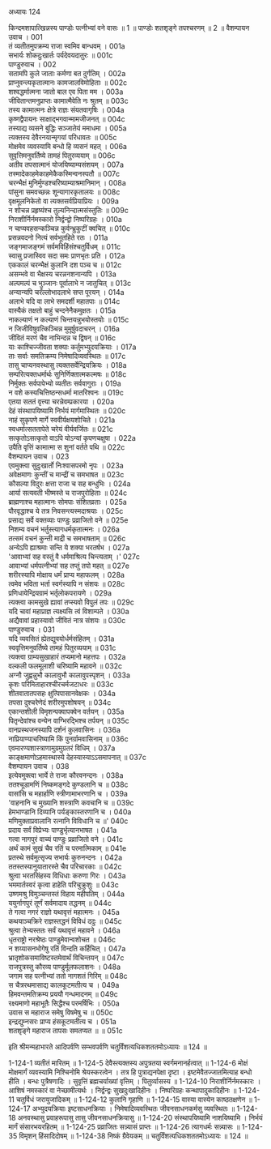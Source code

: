 अध्यायः 124

किन्दमशापात्खिन्नस्य पाण्डोः पत्नीभ्यां वने वासः ॥ 1 ॥ पाण्डोः शतशृङ्गे तपश्चरणम् ॥ 2 ॥
वैशम्पायन उवाच ।	001  
तं व्यतीतमुपक्रम्य राजा स्वमिव बान्धवम् ।	001a  
सभार्यः शोकदुःखार्तः पर्यदेवयदातुरः ॥	001c  
पाण्डुरुवाच ।	002  
सतामपि कुले जाताः कर्मणा बत दुर्गतिम् ।	002a  
प्राप्नुवन्त्यकृतात्मानः कामजालविमोहिताः ॥	002c  
शश्वद्धर्मात्मना जातो बाल एव पिता मम ।	003a  
जीवितान्तमनुप्राप्तः कामात्मैवेति नः श्रुतम् ॥	003c  
तस्य कामात्मनः क्षेत्रे राज्ञः संयतवागृषिः ।	004a  
कृष्णद्वैपायनः साक्षाद्भगवान्मामजीजनत् ॥	004c  
तस्याद्य व्यसने बुद्धिः सञ्जातेयं ममाधमा ।	005a  
त्यक्तस्य देवैरनयान्मृगयां परिधावतः ॥	005c  
मोक्षमेव व्यवस्यामि बन्धो हि व्यसनं महत् ।	006a  
सुवृत्तिमनुवर्तिष्ये तामहं पितुरव्ययाम् ॥	006c  
अतीव तपसात्मानं योजयिष्याम्यसंशयम् ।	007a  
तस्मादेकाहमेकाहमेकैकस्मिन्वनस्पतौ ॥	007c  
चरन्भैक्षं मुनिर्मुण्डश्चरिष्याम्याश्रमानिमान् ।	008a  
पांसुना समवच्छन्नः शून्यागारकृतालयः ॥	008c  
वृक्षमूलनिकेतो वा त्यक्तसर्वप्रियाप्रियः ।	009a  
न शोचन्न प्रहृष्यंश्च तुल्यनिन्दात्मसंस्तुतिः ॥	009c  
निराशीर्निर्नमस्कारो निर्द्वन्द्वो निष्परिग्रहः ।	010a  
न चाप्यवहसन्कञ्चिन्न कुर्वन्भ्रुकुटीं क्वचित् ॥	010c  
प्रसन्नवदनो नित्यं सर्वभूतहिते रतः ।	011a  
जङ्गमाजङ्गमं सर्वमविहिंसंश्चतुर्विधम् ॥	011c  
स्वासु प्रजास्विव सदा समः प्राणभृतः प्रति ।	012a  
एककालं चरन्भैक्षं कुलानि दश पञ्च च ॥	012c  
असम्भवे वा भैक्षस्य चरन्ननशनान्यपि ।	013a  
अल्पमल्पं च भुञ्जानः पूर्वालाभे न जातुचित् ॥	013c  
अन्यान्यपि चरँल्लोभादलाभे सप्त पूरयन् ।	014a  
अलाभे यदि वा लाभे समदर्शी महातपाः ॥	014c  
वास्यैकं तक्षतो बाहुं चन्दनेनैकमुक्षतः ।	015a  
नाकल्याणं न कल्याणं चिन्तयन्नुभयोस्तयोः ॥	015c  
न जिजीविषुवत्किञ्चिन्न मुमूर्षुवदाचरन् ।	016a  
जीवितं मरणं चैव नाभिन्दन्न च द्विषन् ॥	016c  
याः काश्चिज्जीवता शक्याः कर्तुमभ्युदयक्रियाः ।	017a  
ताः सर्वाः समतिक्रम्य निमेषादिव्यवस्थितः ॥	017c  
तासु चाप्यनवस्थासु त्यक्तसर्वेन्द्रियक्रियः ।	018a  
सम्परित्यक्तधर्मार्थः सुनिर्णिक्तात्मकल्मषः ॥	018c  
निर्मुक्तः सर्वपापेभ्यो व्यतीतः सर्ववागुराः ।	019a  
न वशे कस्यचित्तिष्ठन्सधर्मा मातरिश्वनः ॥	019c  
एतया सततं वृत्त्या चरन्नेवम्प्रकारया ।	020a  
देहं संस्थापयिष्यामि निर्भयं मार्गमास्थितः ॥	020c  
नाहं सुकृपणे मार्गे स्ववीर्यक्षयशोचिते ।	021a  
स्वधर्मात्सततापेते चरेयं वीर्यवर्जितः ॥	021c  
सत्कृतोऽसत्कृतो वाऽपि योऽन्यां कृपणचक्षुषा ।	022a  
उपैति वृत्तिं कामात्मा स शुनां वर्तते पथि ॥	022c  
वैशम्पायन उवाच ।	023  
एवमुक्त्वा सुदुःखार्तो निःश्वासपरमो नृपः ।	023a  
अवेक्षमाणः कुन्तीं च मान्द्रीं च समभाषत ॥	023c  
कौसल्या विदुरः क्षत्ता राजा च सह बन्धुभिः ।	024a  
आर्या सत्यवती भीष्मस्ते च राजपुरोहिताः ॥	024c  
ब्राह्मणाश्च महात्मानः सोमपाः संशितव्रताः ।	025a  
पौरवृद्धाश्च ये तत्र निवसन्त्यस्मदाश्रयाः ।	025c  
प्रसाद्य सर्वे वक्तव्याः पाण्डुः प्रव्राजितो वने ॥	025e  
निशम्य वचनं भर्तुस्त्यागधर्मकृतात्मनः ।	026a  
तत्समं वचनं कुन्ती माद्री च समभाषताम् ॥	026c  
अन्येऽपि ह्याश्रमाः सन्ति ये शक्या भरतर्षभ ।	027a  
\'आवाभ्यां सह वस्तुं वै धर्ममाश्रित्य चिन्त्यताम् ।\'	027c  
आवाभ्यां धर्मपत्नीभ्यां सह तप्तुं तपो महत् ॥	027e  
शरीरस्यापि मोक्षाय धर्मं प्राप्य महाफलम् ।	028a  
त्वमेव भविता भर्ता स्वर्गस्यापि न संशयः ॥	028c  
प्रणिधायेन्द्रियग्रामं भर्तृलोकपरायणे ।	029a  
त्यक्त्वा कामसुखे ह्यावां तप्स्यवो विपुलं तपः ॥	029c  
यदि चावां महाप्राज्ञ त्यक्ष्यसि त्वं विशाम्पते ।	030a  
अद्यैवावां प्रहास्यावो जीवितं नात्र संशयः ॥	030c  
पाण्डुरुवाच ।	031  
यदि व्यवसितं ह्येतद्युवयोर्धर्मसंहितम् ।	031a  
स्ववृत्तिमनुवर्तिष्ये तामहं पितुरव्ययाम् ॥	031c  
त्यक्त्वा ग्राम्यसुखाहारं तप्यमानो महत्तपः ।	032a  
वल्कली फलमूलाशी चरिष्यामि महावने ॥	032c  
अग्नौ जुह्वन्नुभौ कालावुभौ कालावुपस्पृशन् ।	033a  
कृशः परिमिताहारश्चीरचर्मजटाधरः ॥	033c  
शीतवातातपसहः क्षुत्पिपासानवेक्षकः ।	034a  
तपसा दुश्चरेणेदं शरीरमुपशोषयन् ॥	034c  
एकान्तशीली विमृशन्पक्वापक्वेन वर्तयन् ।	035a  
पितृन्देवांश्च वन्येन वाग्भिरद्भिश्च तर्पयन् ॥	035c  
वानप्रस्थजनस्यापि दर्शनं कुलवासिनः ।	036a  
नाप्रियाण्याचरिष्यामि किं पुनर्ग्रामवासिनाम् ॥	036c  
एवमारण्यशास्त्राणामुग्रमुग्रतरं विधिम् ।	037a  
काङ्क्षमाणोऽहमास्थास्ये देहस्यास्याऽऽसमापनात् ॥	037c  
वैशम्पायन उवाच ।	038  
इत्येवमुक्त्वा भार्ये ते राजा कौरवनन्दनः ।	038a  
ततश्चूडामणिं निष्कमङ्गदे कुण्डलानि च ॥	038c  
वासांसि च महार्हाणि स्त्रीणामाभरणानि च ।	039a  
\'वाहनानि च मुख्यानि शस्त्राणि कवचानि च ॥	039c  
हेमभाण्डानि दिव्यानि पर्यङ्कास्तरणानि च ।	040a  
मणिमुक्ताप्रवालानि रत्नानि विविधानि च ॥\'	040c  
प्रदाय सर्वं विप्रेभ्यः पाण्डुर्भृत्यानभाषत ।	041a  
गत्वा नागपुरं वाच्यं पाण्डुः प्रव्राजितो वने ।	041c  
अर्थं कामं सुखं चैव रतिं च परमात्मिकाम् ॥	041e  
प्रतस्थे सर्वमुत्सृज्य सभार्यः कुरुनन्दनः ।	042a  
ततस्तस्यानुयातारस्ते चैव परिचारकाः ॥	042c  
श्रुत्वा भरतसिंहस्य विधिधाः करुणा गिरः ।	043a  
भममार्तस्वरं कृत्वा हाहेति परिचुक्रुशुः ॥	043c  
उष्णमश्रु विमुञ्चन्तस्तं विहाय महीपतिम् ।	044a  
ययुर्नागपुरं तूर्णं सर्वमादाय तद्धनम् ॥	044c  
ते गत्वा नगरं राज्ञो यथावृत्तं महात्मनः ।	045a  
कथयाञ्चक्रिरे राज्ञस्तद्धनं विविधं ददुः ॥	045c  
श्रुत्वा तेभ्यस्ततः सर्वं यथावृत्तं महावने ।	046a  
धृतराष्ट्रो नरश्रेष्ठः पाण्डुमेवान्वशोचत ॥	046c  
न शय्यासनभोगेषु रतिं विन्दति कर्हिचित् ।	047a  
भ्रातृशोकसमाविष्टस्तमेवार्थं विचिन्तयन् ॥	047c  
राजपुत्रस्तु कौरव्य पाण्डुर्मूलफलाशनः ।	048a  
जगाम सह पत्नीभ्यां ततो नागशतं गिरिम् ॥	048c  
स चैत्ररथमासाद्य कालकूटमतीत्य च ।	049a  
हिमवन्तमतिक्रम्य प्रययौ गन्धमादनम् ॥	049c  
रक्ष्यमाणो महाभूतैः सिद्धैश्च परमर्षिभिः ।	050a  
उवास स महाराज समेषु विषमेषु च ॥	050c  
इन्द्रद्युम्नसरः प्राप्य हंसकूटमतीत्य च ।	051a  
शतशृङ्गे महाराज तापसः समतप्यत ॥ ॥	051c  

इति श्रीमन्महाभारते आदिपर्वणि सम्भवपर्वणि चतुर्विंशत्यधिकशततमोऽध्यायः ॥ 124 ॥

1-124-1 व्यतीतं मारितम् ॥ 1-124-5 देवैस्त्यक्तस्य अपुत्रतया स्वर्गमनानर्हत्वात् ॥ 1-124-6 मोक्षं मोक्षमार्गं व्यवस्यामि निश्चिनोमि श्रेयस्करत्वेन । तत्र हि पुत्राद्यनपेक्षा दृष्टा । इष्टमेवैतज्जातमित्याह बन्धो हीति । बन्धः पुत्रैषणादिः । सुवृत्तिं ब्रह्मचर्याख्यां वृत्तिम् । पितुर्व्यासस्य ॥ 1-124-10 निराशीर्निर्नमस्कारः । आशिषं नमस्कारं वा नेच्छामीत्यर्थः । निर्द्वन्द्वः सुखदुःखादिहीनः । निष्परिग्रहः कन्थापादुकादिहीनः ॥ 1-124-11 चतुर्विधं जरायुजादिकम् ॥ 1-124-12 कुलानि गृहाणि ॥ 1-124-15 वास्या वास्येन काष्ठतक्षणेन ॥ 1-124-17 अभ्युदयक्रियाः इष्टसाधनक्रियाः । निमेषादिव्यवस्थितः जीवनसाधनकर्मसु व्यवस्थितः ॥ 1-124-18 अनवस्थासु प्रवाहरूपासु तासु जीवनसाधनक्रियासु ॥ 1-124-20 संस्थापयिष्यामि नाशयिष्यामि । निर्भयं मार्गं संसारभयरहितम् ॥ 1-124-25 प्रव्राजितः सन्न्यासं प्राप्तः ॥ 1-124-26 त्यागधर्मः सन्न्यासः ॥ 1-124-35 विमृशन् हिंसादिदोषम् ॥ 1-124-38 निष्कं ग्रैवेयकम् ॥ चतुर्विंशत्यधिकशततमोऽध्यायः ॥ 124 ॥
